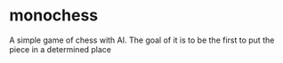 monochess
=========

A simple game of chess with AI.  The goal of it is to be the first to put the piece in a determined place
